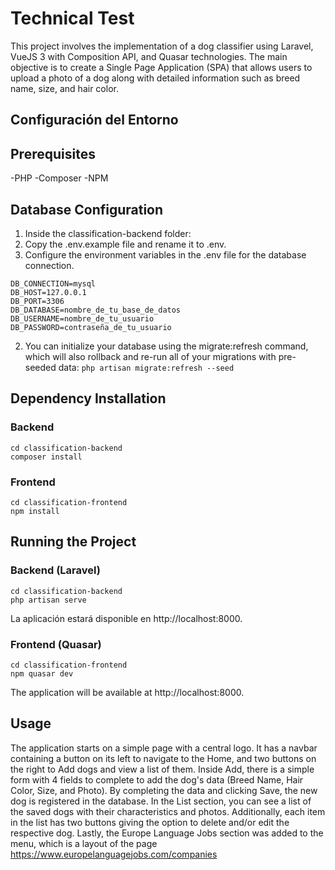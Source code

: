 # Technical Test
This project involves the implementation of a dog classifier using Laravel, VueJS 3 with Composition API, and Quasar technologies. The main objective is to create a Single Page Application (SPA) that allows users to upload a photo of a dog along with detailed information such as breed name, size, and hair color.

## Configuración del Entorno

## Prerequisites
-PHP
-Composer
-NPM

## Database Configuration

1. Inside the classification-backend folder:
2. Copy the .env.example file and rename it to .env.
3. Configure the environment variables in the .env file for the database connection.

```env
DB_CONNECTION=mysql
DB_HOST=127.0.0.1
DB_PORT=3306
DB_DATABASE=nombre_de_tu_base_de_datos
DB_USERNAME=nombre_de_tu_usuario
DB_PASSWORD=contraseña_de_tu_usuario
```
2. You can initialize your database using the migrate:refresh command, which will also rollback and re-run all of your migrations with pre-seeded data:
``php artisan migrate:refresh --seed``

## Dependency Installation

### Backend
```
cd classification-backend
composer install
```

### Frontend
```
cd classification-frontend
npm install
```

## Running the Project
### Backend (Laravel)
```
cd classification-backend
php artisan serve
```
La aplicación estará disponible en http://localhost:8000.

### Frontend (Quasar)
```
cd classification-frontend
npm quasar dev
```
The application will be available at http://localhost:8000.

## Usage
The application starts on a simple page with a central logo. It has a navbar containing a button on its left to navigate to the Home, and two buttons on the right to Add dogs and view a list of them.
Inside Add, there is a simple form with 4 fields to complete to add the dog's data (Breed Name, Hair Color, Size, and Photo). By completing the data and clicking Save, the new dog is registered in the database.
In the List section, you can see a list of the saved dogs with their characteristics and photos. Additionally, each item in the list has two buttons giving the option to delete and/or edit the respective dog.
Lastly, the Europe Language Jobs section was added to the menu, which is a layout of the page https://www.europelanguagejobs.com/companies

